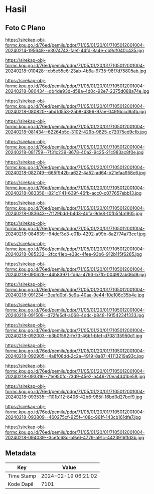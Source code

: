 # Hasil

## Foto C Plano

https://sirekap-obj-formc.kpu.go.id/76ed/pemilu/pdpr/71/05/01/20/01/7105012001004-20240214-195648--e3074743-faef-44fd-8a4e-cb9df040c435.jpg

https://sirekap-obj-formc.kpu.go.id/76ed/pemilu/pdpr/71/05/01/20/01/7105012001004-20240218-010428--cb5e55e6-23ab-4b6a-9735-98f7d75805ab.jpg

https://sirekap-obj-formc.kpu.go.id/76ed/pemilu/pdpr/71/05/01/20/01/7105012001004-20240218-080434--db4de93d-d58a-4d0c-92e7-2375d088a74e.jpg

https://sirekap-obj-formc.kpu.go.id/76ed/pemilu/pdpr/71/05/01/20/01/7105012001004-20240218-080820--abd1d553-25b8-4396-97ae-049f6ccd9afb.jpg

https://sirekap-obj-formc.kpu.go.id/76ed/pemilu/pdpr/71/05/01/20/01/7105012001004-20240218-081434--62264b5c-3102-429b-9825-c72075ed9cfb.jpg

https://sirekap-obj-formc.kpu.go.id/76ed/pemilu/pdpr/71/05/01/20/01/7105012001004-20240218-081759--7f31c239-8678-40a2-9c25-21c983ac8f0e.jpg

https://sirekap-obj-formc.kpu.go.id/76ed/pemilu/pdpr/71/05/01/20/01/7105012001004-20240218-082749--665f942b-a622-4a52-ad64-b21efaa958c6.jpg

https://sirekap-obj-formc.kpu.go.id/76ed/pemilu/pdpr/71/05/01/20/01/7105012001004-20240218-083356--821c1141-639f-46fb-acc0-c077657ebb13.jpg

https://sirekap-obj-formc.kpu.go.id/76ed/pemilu/pdpr/71/05/01/20/01/7105012001004-20240218-083643--7f129bdd-b4d3-4bfa-9de8-f0fb5f4a1905.jpg

https://sirekap-obj-formc.kpu.go.id/76ed/pemilu/pdpr/71/05/01/20/01/7105012001004-20240218-084639--94dcf3e3-e01b-4292-a99b-8a2774a73ccf.jpg

https://sirekap-obj-formc.kpu.go.id/76ed/pemilu/pdpr/71/05/01/20/01/7105012001004-20240218-085232--2fcc41eb-e38c-4fee-93b6-912b115f6285.jpg

https://sirekap-obj-formc.kpu.go.id/76ed/pemilu/pdpr/71/05/01/20/01/7105012001004-20240218-090628--44b83971-fd6a-4793-b7fb-0049f2ab06d9.jpg

https://sirekap-obj-formc.kpu.go.id/76ed/pemilu/pdpr/71/05/01/20/01/7105012001004-20240218-091234--3eafd0bf-5e9a-40aa-9e44-10e106c35b4e.jpg

https://sirekap-obj-formc.kpu.go.id/76ed/pemilu/pdpr/71/05/01/20/01/7105012001004-20240218-091509--d72fe5df-a068-4ddc-b848-19154234f333.jpg

https://sirekap-obj-formc.kpu.go.id/76ed/pemilu/pdpr/71/05/01/20/01/7105012001004-20240218-092003--b3b0f592-fe73-46bf-bfef-d708135950d1.jpg

https://sirekap-obj-formc.kpu.go.id/76ed/pemilu/pdpr/71/05/01/20/01/7105012001004-20240218-092905--4a8f08dd-2c2a-4919-8a87-41113219a93c.jpg

https://sirekap-obj-formc.kpu.go.id/76ed/pemilu/pdpr/71/05/01/20/01/7105012001004-20240218-093316--71e950fc-73d9-45e2-a446-20ea4d41be58.jpg

https://sirekap-obj-formc.kpu.go.id/76ed/pemilu/pdpr/71/05/01/20/01/7105012001004-20240218-093535--f101b112-8406-42b6-985f-16bd0d27bcf9.jpg

https://sirekap-obj-formc.kpu.go.id/76ed/pemilu/pdpr/71/05/01/20/01/7105012001004-20240218-093809--460275cf-925f-408c-961f-143cb161dfe7.jpg

https://sirekap-obj-formc.kpu.go.id/76ed/pemilu/pdpr/71/05/01/20/01/7105012001004-20240218-094039--3cefc68c-b9a6-4779-a91c-4423916ffd3b.jpg


## Metadata

| Key        | Value               |
| ---------- | ------------------- |
| Time Stamp | 2024-02-19 06:21:02 |
| Kode Dapil | 7101                |



